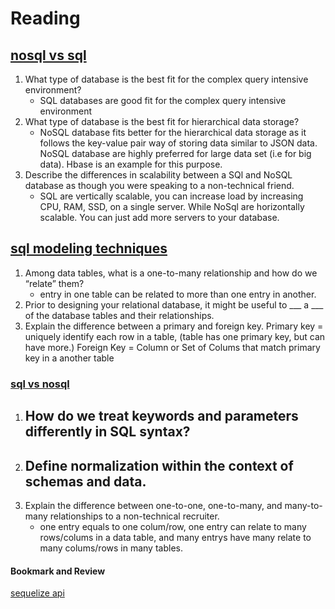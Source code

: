 # Reading

## [nosql vs sql](https://www.thegeekstuff.com/2014/01/sql-vs-nosql-db/?utm_source=tuicool)

1. What type of database is the best fit for the complex query intensive environment?
    - SQL databases are good fit for the complex query intensive environment
2. What type of database is the best fit for hierarchical data storage?
    - NoSQL database fits better for the hierarchical data storage as it follows the key-value pair way of storing data similar to JSON data. NoSQL database are highly preferred for large data set (i.e for big data). Hbase is an example for this purpose.
3. Describe the differences in scalability between a SQl and NoSQL database as though you were speaking to a non-technical friend.
    - SQL are vertically scalable, you can increase load by increasing CPU, RAM, SSD, on a single server. While NoSql are horizontally scalable. You can just add more servers to your database.

## [sql modeling techniques](https://www.essentialsql.com/get-ready-to-learn-sql-7-simplified-data-modeling/)

1. Among data tables, what is a one-to-many relationship and how do we “relate” them? 
    - entry in one table can be related to more than one entry in another.
2. Prior to designing your relational database, it might be useful to ___ a ___ of the database tables and their relationships.
3. Explain the difference between a primary and foreign key.
Primary key = uniquely identify each row in a table, (table has one primary key, but can have more.) 
Foreign Key = Column or Set of Colums that match primary key in a another table

### [sql vs nosql](https://www.youtube.com/watch?v=ZS_kXvOeQ5Y)

1. How do we treat keywords and parameters differently in SQL syntax?
    - 
2. Define normalization within the context of schemas and data.
    - 
3. Explain the difference between one-to-one, one-to-many, and many-to-many relationships to a non-technical recruiter.
    - one entry equals to one colum/row, one entry can relate to many rows/colums in a data table, and many entrys have many relate to many colums/rows in many tables.

#### Bookmark and Review

[sequelize api](https://sequelize.org/master/)